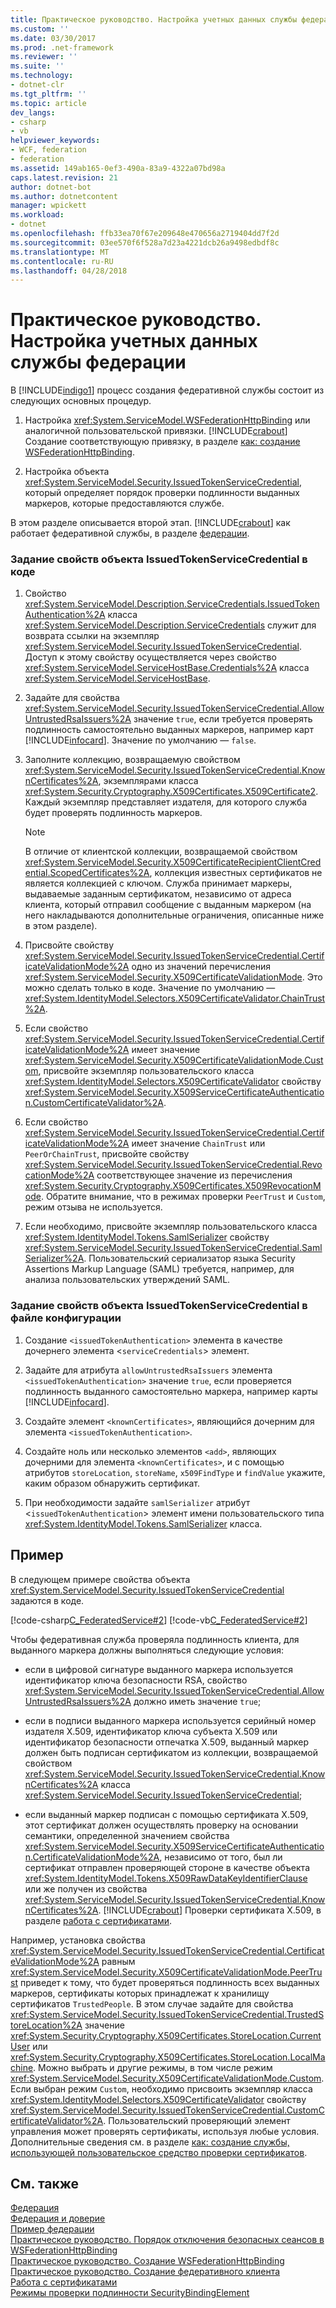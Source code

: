 ```yaml
---
title: Практическое руководство. Настройка учетных данных службы федерации
ms.custom: ''
ms.date: 03/30/2017
ms.prod: .net-framework
ms.reviewer: ''
ms.suite: ''
ms.technology:
- dotnet-clr
ms.tgt_pltfrm: ''
ms.topic: article
dev_langs:
- csharp
- vb
helpviewer_keywords:
- WCF, federation
- federation
ms.assetid: 149ab165-0ef3-490a-83a9-4322a07bd98a
caps.latest.revision: 21
author: dotnet-bot
ms.author: dotnetcontent
manager: wpickett
ms.workload:
- dotnet
ms.openlocfilehash: ffb33ea70f67e209648e470656a2719404dd7f2d
ms.sourcegitcommit: 03ee570f6f528a7d23a4221dcb26a9498edbdf8c
ms.translationtype: MT
ms.contentlocale: ru-RU
ms.lasthandoff: 04/28/2018
---
```

# <a name="how-to-configure-credentials-on-a-federation-service"></a>Практическое руководство. Настройка учетных данных службы федерации
В [!INCLUDE[indigo1](../../../../includes/indigo1-md.md)] процесс создания федеративной службы состоит из следующих основных процедур.  
  
1.  Настройка <xref:System.ServiceModel.WSFederationHttpBinding> или аналогичной пользовательской привязки. [!INCLUDE[crabout](../../../../includes/crabout-md.md)] Создание соответствующую привязку, в разделе [как: создание WSFederationHttpBinding](../../../../docs/framework/wcf/feature-details/how-to-create-a-wsfederationhttpbinding.md).  
  
2.  Настройка объекта <xref:System.ServiceModel.Security.IssuedTokenServiceCredential>, который определяет порядок проверки подлинности выданных маркеров, которые предоставляются службе.  
  
 В этом разделе описывается второй этап. [!INCLUDE[crabout](../../../../includes/crabout-md.md)] как работает федеративной службы, в разделе [федерации](../../../../docs/framework/wcf/feature-details/federation.md).  
  
### <a name="to-set-the-properties-of-issuedtokenservicecredential-in-code"></a>Задание свойств объекта IssuedTokenServiceCredential в коде  
  
1.  Свойство <xref:System.ServiceModel.Description.ServiceCredentials.IssuedTokenAuthentication%2A> класса <xref:System.ServiceModel.Description.ServiceCredentials> служит для возврата ссылки на экземпляр <xref:System.ServiceModel.Security.IssuedTokenServiceCredential>. Доступ к этому свойству осуществляется через свойство <xref:System.ServiceModel.ServiceHostBase.Credentials%2A> класса <xref:System.ServiceModel.ServiceHostBase>.  
  
2.  Задайте для свойства <xref:System.ServiceModel.Security.IssuedTokenServiceCredential.AllowUntrustedRsaIssuers%2A> значение `true`, если требуется проверять подлинность самостоятельно выданных маркеров, например карт [!INCLUDE[infocard](../../../../includes/infocard-md.md)]. Значение по умолчанию — `false`.  
  
3.  Заполните коллекцию, возвращаемую свойством <xref:System.ServiceModel.Security.IssuedTokenServiceCredential.KnownCertificates%2A>, экземплярами класса <xref:System.Security.Cryptography.X509Certificates.X509Certificate2>. Каждый экземпляр представляет издателя, для которого служба будет проверять подлинность маркеров.  
  
    > [!NOTE]
    >  В отличие от клиентской коллекции, возвращаемой свойством <xref:System.ServiceModel.Security.X509CertificateRecipientClientCredential.ScopedCertificates%2A>, коллекция известных сертификатов не является коллекцией с ключом. Служба принимает маркеры, выдаваемые заданным сертификатом, независимо от адреса клиента, который отправил сообщение с выданным маркером (на него накладываются дополнительные ограничения, описанные ниже в этом разделе).  
  
4.  Присвойте свойству <xref:System.ServiceModel.Security.IssuedTokenServiceCredential.CertificateValidationMode%2A> одно из значений перечисления <xref:System.ServiceModel.Security.X509CertificateValidationMode>. Это можно сделать только в коде. Значение по умолчанию — <xref:System.IdentityModel.Selectors.X509CertificateValidator.ChainTrust%2A>.  
  
5.  Если свойство <xref:System.ServiceModel.Security.IssuedTokenServiceCredential.CertificateValidationMode%2A> имеет значение <xref:System.ServiceModel.Security.X509CertificateValidationMode.Custom>, присвойте экземпляр пользовательского класса <xref:System.IdentityModel.Selectors.X509CertificateValidator> свойству <xref:System.ServiceModel.Security.X509ServiceCertificateAuthentication.CustomCertificateValidator%2A>.  
  
6.  Если свойство <xref:System.ServiceModel.Security.IssuedTokenServiceCredential.CertificateValidationMode%2A> имеет значение `ChainTrust` или `PeerOrChainTrust`, присвойте свойству <xref:System.ServiceModel.Security.IssuedTokenServiceCredential.RevocationMode%2A> соответствующее значение из перечисления <xref:System.Security.Cryptography.X509Certificates.X509RevocationMode>. Обратите внимание, что в режимах проверки `PeerTrust` и `Custom`, режим отзыва не используется.  
  
7.  Если необходимо, присвойте экземпляр пользовательского класса <xref:System.IdentityModel.Tokens.SamlSerializer> свойству <xref:System.ServiceModel.Security.IssuedTokenServiceCredential.SamlSerializer%2A>. Пользовательский сериализатор языка Security Assertions Markup Language (SAML) требуется, например, для анализа пользовательских утверждений SAML.  
  
### <a name="to-set-the-properties-of-issuedtokenservicecredential-in-configuration"></a>Задание свойств объекта IssuedTokenServiceCredential в файле конфигурации  
  
1.  Создание `<issuedTokenAuthentication>` элемента в качестве дочернего элемента <`serviceCredentials`> элемент.  
  
2.  Задайте для атрибута `allowUntrustedRsaIssuers` элемента `<issuedTokenAuthentication>` значение `true`, если проверяется подлинность выданного самостоятельно маркера, например карты [!INCLUDE[infocard](../../../../includes/infocard-md.md)].  
  
3.  Создайте элемент `<knownCertificates>`, являющийся дочерним для элемента `<issuedTokenAuthentication>`.  
  
4.  Создайте ноль или несколько элементов `<add>`, являющих дочерними для элемента `<knownCertificates>`, и с помощью атрибутов `storeLocation`, `storeName`, `x509FindType` и `findValue` укажите, каким образом обнаружить сертификат.  
  
5.  При необходимости задайте `samlSerializer` атрибут <`issuedTokenAuthentication`> элемент имени пользовательского типа <xref:System.IdentityModel.Tokens.SamlSerializer> класса.  
  
## <a name="example"></a>Пример  
 В следующем примере свойства объекта <xref:System.ServiceModel.Security.IssuedTokenServiceCredential> задаются в коде.  
  
 [!code-csharp[C_FederatedService#2](../../../../samples/snippets/csharp/VS_Snippets_CFX/c_federatedservice/cs/source.cs#2)]
 [!code-vb[C_FederatedService#2](../../../../samples/snippets/visualbasic/VS_Snippets_CFX/c_federatedservice/vb/source.vb#2)]  
  
 Чтобы федеративная служба проверяла подлинность клиента, для выданного маркера должны выполняться следующие условия:  
  
-   если в цифровой сигнатуре выданного маркера используется идентификатор ключа безопасности RSA, свойство <xref:System.ServiceModel.Security.IssuedTokenServiceCredential.AllowUntrustedRsaIssuers%2A> должно иметь значение `true`;  
  
-   если в подписи выданного маркера используется серийный номер издателя X.509, идентификатор ключа субъекта X.509 или идентификатор безопасности отпечатка X.509, выданный маркер должен быть подписан сертификатом из коллекции, возвращаемой свойством <xref:System.ServiceModel.Security.IssuedTokenServiceCredential.KnownCertificates%2A> класса <xref:System.ServiceModel.Security.IssuedTokenServiceCredential>;  
  
-   если выданный маркер подписан с помощью сертификата X.509, этот сертификат должен осуществлять проверку на основании семантики, определенной значением свойства <xref:System.ServiceModel.Security.X509ServiceCertificateAuthentication.CertificateValidationMode%2A>, независимо от того, был ли сертификат отправлен проверяющей стороне в качестве объекта <xref:System.IdentityModel.Tokens.X509RawDataKeyIdentifierClause> или же получен из свойства <xref:System.ServiceModel.Security.IssuedTokenServiceCredential.KnownCertificates%2A>. [!INCLUDE[crabout](../../../../includes/crabout-md.md)] Проверки сертификата X.509, в разделе [работа с сертификатами](../../../../docs/framework/wcf/feature-details/working-with-certificates.md).  
  
 Например, установка свойства <xref:System.ServiceModel.Security.IssuedTokenServiceCredential.CertificateValidationMode%2A> равным <xref:System.ServiceModel.Security.X509CertificateValidationMode.PeerTrust> приведет к тому, что будет проверяться подлинность всех выданных маркеров, сертификаты которых принадлежат к хранилищу сертификатов `TrustedPeople`. В этом случае задайте для свойства <xref:System.ServiceModel.Security.IssuedTokenServiceCredential.TrustedStoreLocation%2A> значение <xref:System.Security.Cryptography.X509Certificates.StoreLocation.CurrentUser> или <xref:System.Security.Cryptography.X509Certificates.StoreLocation.LocalMachine>. Можно выбрать и другие режимы, в том числе режим <xref:System.ServiceModel.Security.X509CertificateValidationMode.Custom>. Если выбран режим `Custom`, необходимо присвоить экземпляр класса <xref:System.IdentityModel.Selectors.X509CertificateValidator> свойству <xref:System.ServiceModel.Security.IssuedTokenServiceCredential.CustomCertificateValidator%2A>. Пользовательский проверяющий элемент управления может проверять сертификаты, используя любые условия. Дополнительные сведения см. в разделе [как: создание службы, использующей пользовательское средство проверки сертификатов](../../../../docs/framework/wcf/extending/how-to-create-a-service-that-employs-a-custom-certificate-validator.md).  
  
## <a name="see-also"></a>См. также  
 [Федерация](../../../../docs/framework/wcf/feature-details/federation.md)  
 [Федерация и доверие](../../../../docs/framework/wcf/feature-details/federation-and-trust.md)  
 [Пример федерации](../../../../docs/framework/wcf/samples/federation-sample.md)  
 [Практическое руководство. Порядок отключения безопасных сеансов в WSFederationHttpBinding](../../../../docs/framework/wcf/feature-details/how-to-disable-secure-sessions-on-a-wsfederationhttpbinding.md)  
 [Практическое руководство. Создание WSFederationHttpBinding](../../../../docs/framework/wcf/feature-details/how-to-create-a-wsfederationhttpbinding.md)  
 [Практическое руководство. Создание федеративного клиента](../../../../docs/framework/wcf/feature-details/how-to-create-a-federated-client.md)  
 [Работа с сертификатами](../../../../docs/framework/wcf/feature-details/working-with-certificates.md)  
 [Режимы проверки подлинности SecurityBindingElement](../../../../docs/framework/wcf/feature-details/securitybindingelement-authentication-modes.md)
